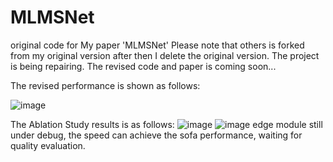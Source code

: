 # MLMSNet
original code for My paper 'MLMSNet'
Please note that others is forked from my original version after then I delete the original version.
The project is being repairing. The revised code and paper is coming soon...

The revised performance is shown as follows:


![image](https://github.com/JosephineRabbit/MLMSNet/blob/master/%E6%88%AA%E5%B1%8F2024-03-23%2001.32.34.png)

The Ablation Study results is as follows:
![image](https://github.com/JosephineRabbit/MLMSNet/blob/master/%E6%88%AA%E5%B1%8F2024-03-13%2017.40.45.png)
![image](https://github.com/JosephineRabbit/MLMSNet/blob/master/%E6%88%AA%E5%B1%8F2024-03-13%2017.50.20.png)
edge module still under debug, the speed can achieve the sofa performance, waiting for quality evaluation.
